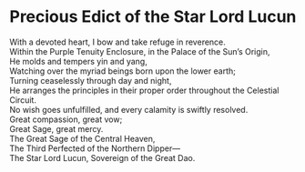 # Precious Edict of the Star Lord Lucun

With a devoted heart, I bow and take refuge in reverence.  
Within the Purple Tenuity Enclosure, in the Palace of the Sun’s Origin,  
He molds and tempers yin and yang,  
Watching over the myriad beings born upon the lower earth;  
Turning ceaselessly through day and night,  
He arranges the principles in their proper order throughout the Celestial Circuit.  
No wish goes unfulfilled, and every calamity is swiftly resolved.  
Great compassion, great vow;  
Great Sage, great mercy.  
The Great Sage of the Central Heaven,  
The Third Perfected of the Northern Dipper—  
The Star Lord Lucun, Sovereign of the Great Dao.
